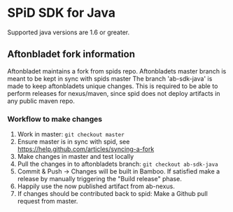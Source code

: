 SPiD SDK for Java
=================

Supported java versions are 1.6 or greater.

## Aftonbladet fork information
Aftonbladet maintains a fork from spids repo. 
Aftonbladets master branch is meant to be kept in sync with spids master
The branch 'ab-sdk-java' is made to keep aftonbladets unique changes. This is required to be able to perform releases for nexus/maven, since spid does not deploy artifacts in any public maven repo.  

### Workflow to make changes

1. Work in master: `git checkout master`
1. Ensure master is in sync with spid, see https://help.github.com/articles/syncing-a-fork
2. Make changes in master and test locally
3. Pull the changes in to aftonbladets branch: `git checkout ab-sdk-java`
4. Commit & Push -> Changes will be built in Bamboo. If satisfied make a release by manually triggering the "Build release" phase. 
5. Happily use the now published artifact from ab-nexus.
6. If changes should be contributed back to spid: Make a Github pull request from master.

